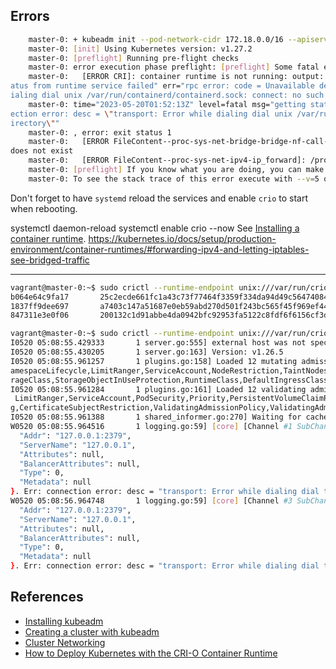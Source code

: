## Errors

```bash
    master-0: + kubeadm init --pod-network-cidr 172.18.0.0/16 --apiserver-advertise-address 10.8.8.10    master-0: + tee /vagrant/kubeadm-init.out
    master-0: [init] Using Kubernetes version: v1.27.2
    master-0: [preflight] Running pre-flight checks
    master-0: error execution phase preflight: [preflight] Some fatal errors occurred:
    master-0:   [ERROR CRI]: container runtime is not running: output: E0520 01:52:13.158094    3559 remote_runtime.go:616] "St
atus from runtime service failed" err="rpc error: code = Unavailable desc = connection error: desc = \"transport: Error while d
ialing dial unix /var/run/containerd/containerd.sock: connect: no such file or directory\""
    master-0: time="2023-05-20T01:52:13Z" level=fatal msg="getting status of runtime: rpc error: code = Unavailable desc = conn
ection error: desc = \"transport: Error while dialing dial unix /var/run/containerd/containerd.sock: connect: no such file or d
irectory\""
    master-0: , error: exit status 1
    master-0:   [ERROR FileContent--proc-sys-net-bridge-bridge-nf-call-iptables]: /proc/sys/net/bridge/bridge-nf-call-iptables
does not exist
    master-0:   [ERROR FileContent--proc-sys-net-ipv4-ip_forward]: /proc/sys/net/ipv4/ip_forward contents are not set to 1
    master-0: [preflight] If you know what you are doing, you can make a check non-fatal with `--ignore-preflight-errors=...`
    master-0: To see the stack trace of this error execute with --v=5 or higher
```

Don't forget to have `systemd` reload the services and enable `crio` to start when rebooting.

systemctl daemon-reload
systemctl enable crio --now
See [Installing a container runtime](https://kubernetes.io/docs/setup/production-environment/tools/kubeadm/install-kubeadm/#installing-runtime).
https://kubernetes.io/docs/setup/production-environment/container-runtimes/#forwarding-ipv4-and-letting-iptables-see-bridged-traffic

---

```bash
vagrant@master-0:~$ sudo crictl --runtime-endpoint unix:///var/run/crio/crio.sock ps -a | grep kube | grep -v pause
b064e64c9fa17       25c2ecde661fc1a43c73f77464f3359f334da94d49c56474084dee00bcdc6146   44 seconds ago      Exited              kube-apiserver            5                   249bf4218bce8       kube-apiserver-master-0
1837ff9dee697       a7403c147a51687e0eb59abd270d501f243bc565f45f969ef44b71c16d043de6   5 minutes ago       Running             kube-controller-manager   0                   5760f17e38668       kube-controller-manager-master-0
847311e3e0f06       200132c1d91abbe4da0942bfc92953fa5122c8fdf6f6156cf3d60d73fbf7f881   5 minutes ago       Running             kube-scheduler            0                   dcec4f32bbbc0       kube-scheduler-master-0
```

```bash
vagrant@master-0:~$ sudo crictl --runtime-endpoint unix:///var/run/crio/crio.sock logs b064e64c9fa17
I0520 05:08:55.429333       1 server.go:555] external host was not specified, using 10.8.8.10
I0520 05:08:55.430205       1 server.go:163] Version: v1.26.5                                                                  I0520 05:08:55.430280       1 server.go:165] "Golang settings" GOGC="" GOMAXPROCS="" GOTRACEBACK=""
I0520 05:08:55.961257       1 plugins.go:158] Loaded 12 mutating admission controller(s) successfully in the following order: N
amespaceLifecycle,LimitRanger,ServiceAccount,NodeRestriction,TaintNodesByCondition,Priority,DefaultTolerationSeconds,DefaultSto
rageClass,StorageObjectInUseProtection,RuntimeClass,DefaultIngressClass,MutatingAdmissionWebhook.
I0520 05:08:55.961284       1 plugins.go:161] Loaded 12 validating admission controller(s) successfully in the following order:
 LimitRanger,ServiceAccount,PodSecurity,Priority,PersistentVolumeClaimResize,RuntimeClass,CertificateApproval,CertificateSignin
g,CertificateSubjectRestriction,ValidatingAdmissionPolicy,ValidatingAdmissionWebhook,ResourceQuota.
I0520 05:08:55.961388       1 shared_informer.go:270] Waiting for caches to sync for node_authorizer
W0520 05:08:55.964516       1 logging.go:59] [core] [Channel #1 SubChannel #2] grpc: addrConn.createTransport failed to connect to {
  "Addr": "127.0.0.1:2379",
  "ServerName": "127.0.0.1",
  "Attributes": null,
  "BalancerAttributes": null,
  "Type": 0,
  "Metadata": null
}. Err: connection error: desc = "transport: Error while dialing dial tcp 127.0.0.1:2379: connect: connection refused"
W0520 05:08:56.964748       1 logging.go:59] [core] [Channel #3 SubChannel #5] grpc: addrConn.createTransport failed to connect to {
  "Addr": "127.0.0.1:2379",
  "ServerName": "127.0.0.1",
  "Attributes": null,
  "BalancerAttributes": null,
  "Type": 0,
  "Metadata": null
}. Err: connection error: desc = "transport: Error while dialing dial tcp 127.0.0.1:2379: connect: connection refused"
```

## References

- [Installing kubeadm](https://kubernetes.io/docs/setup/production-environment/tools/kubeadm/install-kubeadm/)
- [Creating a cluster with kubeadm](https://kubernetes.io/docs/setup/production-environment/tools/kubeadm/create-cluster-kubeadm/)
- [Cluster Networking](https://kubernetes.io/docs/concepts/cluster-administration/networking/#how-to-implement-the-kubernetes-networking-model)
- [How to Deploy Kubernetes with the CRI-O Container Runtime](https://adamtheautomator.com/cri-o/)

